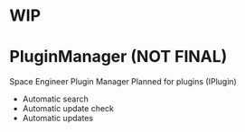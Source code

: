 # WIP
# PluginManager (NOT FINAL)
Space Engineer Plugin Manager
Planned for plugins (IPlugin)
- Automatic search
- Automatic update check
- Automatic updates
